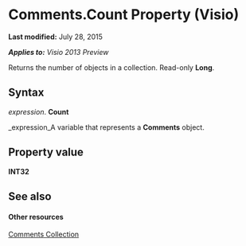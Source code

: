 
# Comments.Count Property (Visio)

 **Last modified:** July 28, 2015

 _**Applies to:** Visio 2013 Preview_

Returns the number of objects in a collection. Read-only  **Long**.


## Syntax

 _expression_. **Count**

 _expression_A variable that represents a  **Comments** object.


## Property value

 **INT32**


## See also


#### Other resources


 [Comments Collection](7cd0ee53-6b8d-a03b-ecd6-f6f6dda0f2d4.md)
